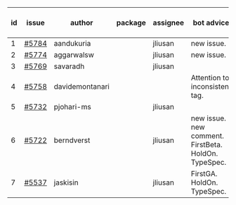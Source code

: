 | id | issue | author | package | assignee | bot advice | created date of issue | target release date | date from target |
| ------ | ------ | ------ | ------ | ------ | ------ | ------ | ------ | :-----: |
| 1 | [#5784](https://github.com/Azure/sdk-release-request/issues/5784) | aandukuria |  | jliusan | new issue. | 12-16 | 01-23 |  |
| 2 | [#5774](https://github.com/Azure/sdk-release-request/issues/5774) | aggarwalsw |  | jliusan | new issue. | 12-11 | 01-24 |  |
| 3 | [#5769](https://github.com/Azure/sdk-release-request/issues/5769) | savaradh |  | jliusan |  | 12-09 | 12-27 |  |
| 4 | [#5758](https://github.com/Azure/sdk-release-request/issues/5758) | davidemontanari |  |  | Attention to inconsistent tag. | 12-02 | 12-27 |  |
| 5 | [#5732](https://github.com/Azure/sdk-release-request/issues/5732) | pjohari-ms |  | jliusan |  | 11-18 | 12-27 |  |
| 6 | [#5722](https://github.com/Azure/sdk-release-request/issues/5722) | berndverst |  | jliusan | new issue. new comment. FirstBeta. HoldOn. TypeSpec. | 11-15 | 12-27 |  |
| 7 | [#5537](https://github.com/Azure/sdk-release-request/issues/5537) | jaskisin |  | jliusan | FirstGA. HoldOn. TypeSpec. | 09-27 | 01-24 |  |
